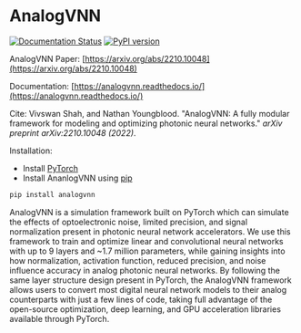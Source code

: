 # AnalogVNN
[![Documentation Status](https://readthedocs.org/projects/analogvnn/badge/?version=stable)](https://analogvnn.readthedocs.io/en/stable/?badge=stable)
[![PyPI version](https://badge.fury.io/py/analogvnn.svg)](https://badge.fury.io/py/analogvnn)

AnalogVNN Paper: [https://arxiv.org/abs/2210.10048](https://arxiv.org/abs/2210.10048)

Documentation: [https://analogvnn.readthedocs.io/](https://analogvnn.readthedocs.io/)

Cite: Vivswan Shah, and Nathan Youngblood. "AnalogVNN: A fully modular framework for modeling and optimizing photonic neural
networks." *arXiv preprint arXiv:2210.10048 (2022)*.

Installation:
- Install [PyTorch](https://pytorch.org/)
- Install AnanlogVNN using [pip](https://pypi.org/project/analogvnn/)
```bash
pip install analogvnn
```

AnalogVNN is a simulation framework built on PyTorch which can simulate the effects of
optoelectronic noise, limited precision, and signal normalization present in photonic
neural network accelerators. We use this framework to train and optimize linear and
convolutional neural networks with up to 9 layers and ~1.7 million parameters, while
gaining insights into how normalization, activation function, reduced precision, and
noise influence accuracy in analog photonic neural networks. By following the same layer
structure design present in PyTorch, the AnalogVNN framework allows users to convert most
digital neural network models to their analog counterparts with just a few lines of code,
taking full advantage of the open-source optimization, deep learning, and GPU acceleration
libraries available through PyTorch.
